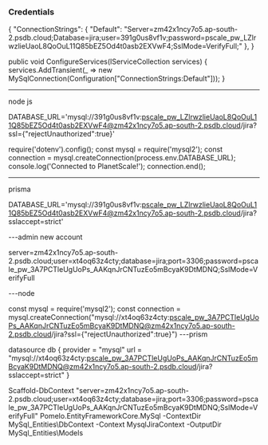﻿### Credentials


{
  "ConnectionStrings": {
    "Default": "Server=zm42x1ncy7o5.ap-south-2.psdb.cloud;Database=jira;user=391g0us8vf1v;password=pscale_pw_LZlrwzlieUaoL8QoOuL11Q85bEZ5Od4t0asb2EXVwF4;SslMode=VerifyFull;"
  },
}

public void ConfigureServices(IServiceCollection services)
{
    services.AddTransient<MySqlConnection>(_ => new MySqlConnection(Configuration["ConnectionStrings:Default"]));
}


-------
node js

DATABASE_URL='mysql://391g0us8vf1v:pscale_pw_LZlrwzlieUaoL8QoOuL11Q85bEZ5Od4t0asb2EXVwF4@zm42x1ncy7o5.ap-south-2.psdb.cloud/jira?ssl={"rejectUnauthorized":true}'

require('dotenv').config();
const mysql = require('mysql2');
const connection = mysql.createConnection(process.env.DATABASE_URL);
console.log('Connected to PlanetScale!');
connection.end();

-------
prisma

DATABASE_URL='mysql://391g0us8vf1v:pscale_pw_LZlrwzlieUaoL8QoOuL11Q85bEZ5Od4t0asb2EXVwF4@zm42x1ncy7o5.ap-south-2.psdb.cloud/jira?sslaccept=strict'


---admin
new account

server=zm42x1ncy7o5.ap-south-2.psdb.cloud;user=xt4oq63z4cty;database=jira;port=3306;password=pscale_pw_3A7PCTleUgUoPs_AAKqnJrCNTuzEo5mBcyaK9DtMDNQ;SslMode=VerifyFull

---node 

const mysql = require('mysql2');
const connection = mysql.createConnection("mysql://xt4oq63z4cty:pscale_pw_3A7PCTleUgUoPs_AAKqnJrCNTuzEo5mBcyaK9DtMDNQ@zm42x1ncy7o5.ap-south-2.psdb.cloud/jira?ssl={"rejectUnauthorized":true}")
---prism

datasource db {
  provider = "mysql"
  url = "mysql://xt4oq63z4cty:pscale_pw_3A7PCTleUgUoPs_AAKqnJrCNTuzEo5mBcyaK9DtMDNQ@zm42x1ncy7o5.ap-south-2.psdb.cloud/jira?sslaccept=strict"
}


Scaffold-DbContext "server=zm42x1ncy7o5.ap-south-2.psdb.cloud;user=xt4oq63z4cty;database=jira;port=3306;password=pscale_pw_3A7PCTleUgUoPs_AAKqnJrCNTuzEo5mBcyaK9DtMDNQ;SslMode=VerifyFull" Pomelo.EntityFrameworkCore.MySql -ContextDir MySql_Entities\DbContext -Context MysqlJiraContext -OutputDir MySql_Entities\Models
